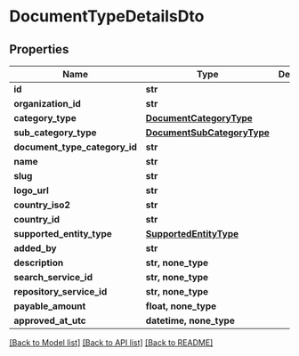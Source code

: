 # DocumentTypeDetailsDto


## Properties
Name | Type | Description | Notes
------------ | ------------- | ------------- | -------------
**id** | **str** |  | 
**organization_id** | **str** |  | 
**category_type** | [**DocumentCategoryType**](DocumentCategoryType.md) |  | 
**sub_category_type** | [**DocumentSubCategoryType**](DocumentSubCategoryType.md) |  | 
**document_type_category_id** | **str** |  | 
**name** | **str** |  | 
**slug** | **str** |  | 
**logo_url** | **str** |  | 
**country_iso2** | **str** |  | 
**country_id** | **str** |  | 
**supported_entity_type** | [**SupportedEntityType**](SupportedEntityType.md) |  | 
**added_by** | **str** |  | 
**description** | **str, none_type** |  | [optional] 
**search_service_id** | **str, none_type** |  | [optional] 
**repository_service_id** | **str, none_type** |  | [optional] 
**payable_amount** | **float, none_type** |  | [optional] 
**approved_at_utc** | **datetime, none_type** |  | [optional] 

[[Back to Model list]](../README.md#documentation-for-models) [[Back to API list]](../README.md#documentation-for-api-endpoints) [[Back to README]](../README.md)


